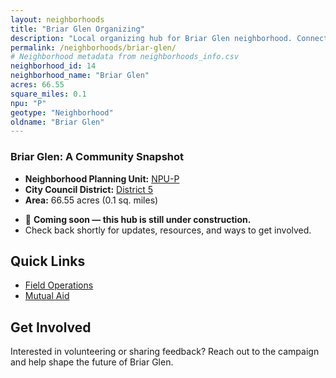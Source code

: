 ```yaml
---
layout: neighborhoods
title: "Briar Glen Organizing"
description: "Local organizing hub for Briar Glen neighborhood. Connect with field operations, mutual aid, and community organizing efforts."
permalink: /neighborhoods/briar-glen/
# Neighborhood metadata from neighborhoods_info.csv
neighborhood_id: 14
neighborhood_name: "Briar Glen"
acres: 66.55
square_miles: 0.1
npu: "P"
geotype: "Neighborhood"
oldname: "Briar Glen"
---
```


### **Briar Glen: A Community Snapshot**

  * **Neighborhood Planning Unit:** [NPU-P](https://www.atlantaga.gov/government/departments/city-planning/neighborhood-planning-units/neighborhood-and-npu-contacts)
  * **City Council District:** [District 5](https://citycouncil.atlantaga.gov/council-members/antonio-lewis)
  * **Area:** 66.55 acres (0.1 sq. miles)

- 🚧 **Coming soon — this hub is still under construction.**
- Check back shortly for updates, resources, and ways to get involved.

## Quick Links

- [Field Operations](./field-ops/)
- [Mutual Aid](./mutual-aid/)

## Get Involved

Interested in volunteering or sharing feedback? Reach out to the campaign and help shape the future of Briar Glen.
